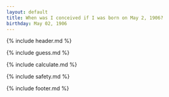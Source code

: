 ```yaml
---
layout: default
title: When was I conceived if I was born on May 2, 1906?
birthday: May 02, 1906
---
```


{% include header.md %}

{% include guess.md %}

{% include calculate.md %}

{% include safety.md %}

{% include footer.md %}



